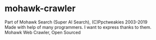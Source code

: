 # mohawk-crawler
Part of Mohawk Search (Super AI Search),
(C)Ppctweakies 2003-2019 
Made with help of many programmers. I want to express thanks to them.
Mohawk Web Crawler, Open Sourced

